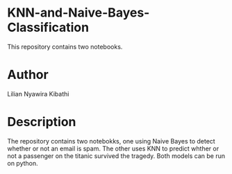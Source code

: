 # KNN-and-Naive-Bayes-Classification
This repository contains two notebooks.
# Author
Lilian Nyawira Kibathi
# Description
The repository contains two notebokks, one using Naive Bayes to detect whether or not an email is spam. 
The other uses KNN to predict whther or not a passenger on the titanic survived the tragedy. 
Both models can be run on python. 
